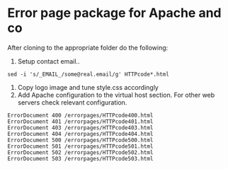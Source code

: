 # Error page package for Apache and co

After cloning to the appropriate folder do the following:

1. Setup contact email..
```
sed -i 's/_EMAIL_/some@real.email/g' HTTPcode*.html
```
1. Copy logo image and tune style.css accordingly
1. Add Apache configuration to the virtual host section. For other web servers check relevant configuration.

```
ErrorDocument 400 /errorpages/HTTPcode400.html
ErrorDocument 401 /errorpages/HTTPcode401.html
ErrorDocument 403 /errorpages/HTTPcode403.html
ErrorDocument 404 /errorpages/HTTPcode404.html
ErrorDocument 500 /errorpages/HTTPcode500.html
ErrorDocument 501 /errorpages/HTTPcode501.html
ErrorDocument 502 /errorpages/HTTPcode502.html
ErrorDocument 503 /errorpages/HTTPcode503.html
```
